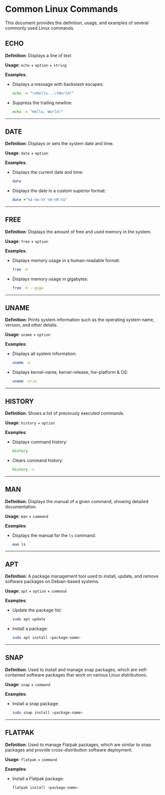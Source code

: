 
# Common Linux Commands

This document provides the definition, usage, and examples of several commonly used Linux commands.

## ECHO
**Definition**:
Displays a line of text

**Usage**:
`echo` + `option` + `string`

**Examples**:
- Displays a message with backslash escapes:
  ```bash
  echo -e "\nHello...\tWorld!"
  ```
- Suppress the trailing newline:
  ```bash
  echo -n "Hello, World!"
  ```

<hr>

## DATE
**Definition**: 
Displays or sets the system date and time.

**Usage**: 
`date` + `option`

**Examples**:
- Displays the current date and time:
  ```bash
  date
  ```
- Displays the date in a custom superior format:
  ```bash
  date +"%d-%m-%Y %H:%M:%S"
  ```

<hr>

## FREE
**Definition**: 
Displays the amount of free and used memory in the system.

**Usage**: 
`free` + `option`

**Examples**:
- Displays memory usage in a human-readable format:
  ```bash
  free -h
  ```
- Displays memory usage in gigabytes:
  ```bash
  free -h --giga
  ```

<hr>

## UNAME
**Definition**: 
Prints system information such as the operating system name, version, and other details.

**Usage**: 
`uname` + `option`

**Examples**:
- Displays all system information:
  ```bash
  uname -a
  ```
- Displays kernel-name, kernel-release, hw-platform & OS:
  ```bash
  uname -srio
  ```

<hr>

## HISTORY
**Definition**: 
Shows a list of previously executed commands.

**Usage**: 
`history` + `option`

**Examples**:
- Displays command history:
  ```bash
  history
  ```
- Clears command history:
  ```bash
  history -c
  ```
<hr>

## MAN
**Definition**: 
Displays the manual of a given command, showing detailed documentation.

**Usage**: 
`man` + `command`

**Examples**:
- Displays the manual for the `ls` command:
  ```bash
  man ls
  ```
<hr>

## APT
**Definition**: 
A package management tool used to install, update, and remove software packages on Debian-based systems.

**Usage**: 
`apt` + `option` + `command`

**Examples**:
- Update the package list:
  ```bash
  sudo apt update
  ```
- Install a package:
  ```bash
  sudo apt install <package-name>
  ```
<hr>

## SNAP
**Definition**: 
Used to install and manage snap packages, which are self-contained software packages that work on various Linux distributions.

**Usage**: 
`snap` + `command`

**Examples**:
- Install a snap package:
  ```bash
  sudo snap install <package-name>
  ```
<hr>

## FLATPAK
**Definition**: 
Used to manage Flatpak packages, which are similar to snap packages and provide cross-distribution software deployment.

**Usage**: 
`flatpak` + `command`

**Examples**:
- Install a Flatpak package:
  ```bash
  flatpak install <package-name>
  ```
